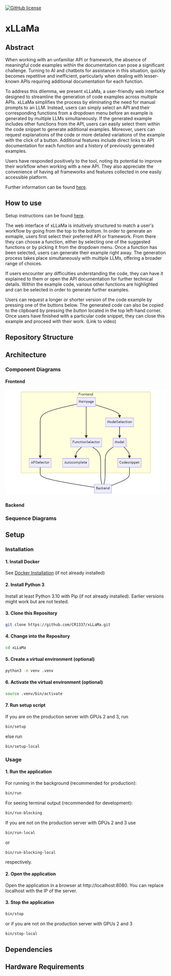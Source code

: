 [![GitHub license](https://img.shields.io/github/license/Naereen/StrapDown.js.svg)](https://github.com/CR1337/xLLaMa/blob/master/LICENSE)

# xLLaMa

## Abstract
When working with an unfamiliar API or framework, the absence of meaningful code examples within the documentation can pose a significant challenge. Turning to AI and chatbots for assistance in this situation, quickly becomes repetitive and inefficient, particularly when dealing with lesser-known APIs requiring additional documentation for each function.

To address this dilemma, we present xLLaMa, a user-friendly web interface designed to streamline the generation of code examples across multiple APIs. xLLaMa simplifies the process by eliminating the need for manual prompts to an LLM. Instead, users can simply select an API and their corresponding functions from a dropdown menu before an example is generated by multiple LLMs simultaneously. 
If the generated example includes other functions from the API, users can easily select them within the code snippet to generate additional examples. Moreover, users can request explanations of the code or more detailed variations of the example with the click of a button. Additional features include direct links to API documentation for each function and a history of previously generated examples.

Users have responded positively to the tool, noting its potential to improve their workflow when working with a new API. They also appreciate the convenience of having all frameworks and features collected in one easily accessible platform.

Further information can be found [here](https://github.com/CR1337/xLLaMa/blob/main/doc/xLLaMa_endpresentation.pdf).

## How to use
Setup instructions can be found [here](https://github.com/CR1337/xLLaMa?tab=readme-ov-file#setup).

The web interface of xLLaMa is intuitively structured to match a user's workflow by going from the top to the bottom.
In order to generate an exmaple, users first select their preferred API or framework. 
From there they can choose a function, either by selecting one of the suggested functions or by picking it from the dropdown menu. 
Once a function has been selected, users can generate their example right away. The generation process takes place simultaneously with multiple LLMs, offering a broader range of choices.

If users encounter any difficulties understanding the code, they can have it explained to them or open the API documentation for further technical details.
Within the example code, various other functions are highlighted and can be selected in order to generate further examples. 

Users can request a longer or shorter version of the code example by pressing one of the buttons below. 
The generated code can also be copied to the clipboard by pressing the button located in the top left-hand corner. 
Once users have finished with a particular code snippet, they can close this example and proceed with their work.
(Link to video)




## Repository Structure


## Architecture
### Component Diagrams
#### Frontend
![Frontend Component Diagram](https://github.com/CR1337/xLLaMa/blob/main/doc/diagrams/frontend_component_diagram_image.png)

#### Backend
### Sequence Diagrams



## Setup

### Installation

#### 1. Install Docker
See [Docker Installation](https://docs.docker.com/engine/install/) (if not already installed)

#### 2. Install Python 3
Install at least Python 3.10 with Pip (if not already installed). Earlier versions might work but are not tested.

#### 3. Clone this Repository
```bash
git clone https://github.com/CR1337/xLLaMa.git
```

#### 4. Change into the Repository
```bash
cd xLLaMa
```

#### 5. Create a virtual environment (optional)
```bash
python3 -m venv .venv
```

#### 6. Activate the virtual environment (optional)
```bash
source .venv/bin/activate
```

#### 7. Run setup script
If you are on the production server with GPUs 2 and 3, run
```bash
bin/setup
```
else run
```bash
bin/setup-local
```

### Usage
#### 1. Run the application
For running in the background (recommended for production):
```bash
bin/run
```
For seeing terminal output (recommended for development):
```bash
bin/run-blocking
```

If you are not on the production server with GPUs 2 and 3 use
```bash
bin/run-local
```
or
```bash
bin/run-blocking-local
```
respectively.

#### 2. Open the application
Open the application in a browser at http://localhost:8080. You can replace localhost with the IP of the server.

#### 3. Stop the application
```bash
bin/stop
```
or if you are not on the production server with GPUs 2 and 3
```bash
bin/stop-local
```


## Dependencies 


## Hardware Requirements
